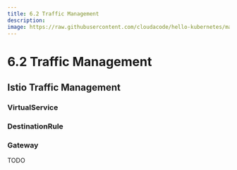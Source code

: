 ```yaml
---
title: 6.2 Traffic Management
description:
image: https://raw.githubusercontent.com/cloudacode/hello-kubernetes/main/docs/assets/kubernetes-school.png
---
```


# 6.2 Traffic Management

## Istio Traffic Management

### VirtualService

### DestinationRule

### Gateway

TODO
